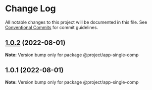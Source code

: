 # Change Log

All notable changes to this project will be documented in this file.
See [Conventional Commits](https://conventionalcommits.org) for commit guidelines.

## [1.0.2](https://gitee.com/sparkparis123/lerna-cli/compare/@project/app-single-comp@1.0.1...@project/app-single-comp@1.0.2) (2022-08-01)

**Note:** Version bump only for package @project/app-single-comp





## 1.0.1 (2022-08-01)

**Note:** Version bump only for package @project/app-single-comp
